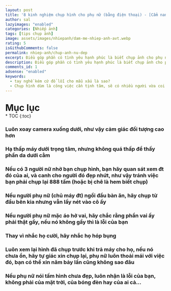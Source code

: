 ```yaml
---
layout: post
title: '8 kinh nghiệm chụp hình cho phụ nữ (bằng điện thoại) - [Cẩm nang nhiếp ảnh]'
author: sal
lazyimages: "enabled"
categories: [Nhiếp ảnh]
tags: [tips chụp ảnh]
image: assets/images/nhiepanh/dam-me-nhiep-anh-avt.webp
rating: 5
isGithubComments: false
permalink: nhiep-anh/chup-anh-nu-dep
excerpt: Điều góp phần có tình yêu hạnh phúc là biết chụp ảnh cho phụ nữ
description: Điều góp phần có tình yêu hạnh phúc là biết chụp ảnh cho phụ nữ
comments_id: 1
adsense: "enabled"
keywords:
  - tay nghề kém cứ đổ lỗi cho mẫu xấu là sao?
  - Chụp hình dùm là công việc cần tịnh tâm, sẽ có nhiều người vừa coi hình là chê liền xấu quá chụp lại đi
---
```


<p style="margin-bottom: 0px; font-weight: 700;font-size: 1.75rem;">Mục lục</p>
* TOC
{:toc}

### Luôn xoay camera xuống dưới, như vậy cảm giác đối tượng cao hơn

### Hạ thấp máy dưới trọng tâm, nhưng không quá thấp để thấy phần da dưới cằm

### Nếu có 3 người nữ nhờ bạn chụp hình, bạn hãy quan sát xem đt đó của ai, và canh cho người đó đẹp nhứt, như vậy tránh việc bạn phải chụp lại 888 tấm (hoặc bị chê là hem biết chụp)

### Nếu người phụ nữ (chủ máy đt) ngồi đầu bàn ăn, hãy chụp từ đầu bên kia nhưng vẫn lấy nét vào cô ấy

### Nếu người phụ nữ mặc áo hở vai, hãy chắc rằng phần vai ấy phải thật gầy, nếu nó không gầy thì là lỗi của bạn

### Thay vì nhắc họ cười, hãy nhắc họ hóp bụng

### Luôn xem lại hình đã chụp trước khi trả máy cho họ, nếu nó chưa ổn, hãy tự giác xin chụp lại, phụ nữ luôn thoải mái với việc đó, bạn có thể xin năm bảy lần cũng không sao đâu

### Nếu phụ nữ nói tấm hình chưa đẹp, luôn nhận là lỗi của bạn, không phải của mặt trời, của bóng đèn hay của ai cả...
